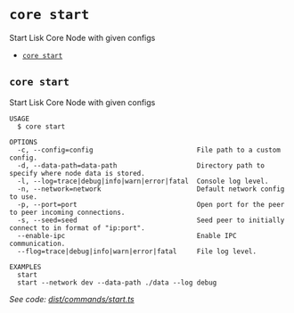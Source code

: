 `core start`
============

Start Lisk Core Node with given configs

* [`core start`](#core-start)

## `core start`

Start Lisk Core Node with given configs

```
USAGE
  $ core start

OPTIONS
  -c, --config=config                          File path to a custom config.
  -d, --data-path=data-path                    Directory path to specify where node data is stored.
  -l, --log=trace|debug|info|warn|error|fatal  Console log level.
  -n, --network=network                        Default network config to use.
  -p, --port=port                              Open port for the peer to peer incoming connections.
  -s, --seed=seed                              Seed peer to initially connect to in format of "ip:port".
  --enable-ipc                                 Enable IPC communication.
  --flog=trace|debug|info|warn|error|fatal     File log level.

EXAMPLES
  start
  start --network dev --data-path ./data --log debug
```

_See code: [dist/commands/start.ts](https://github.com/LiskHQ/lisk-core/blob/v3.0.0-beta.1/dist/commands/start.ts)_
